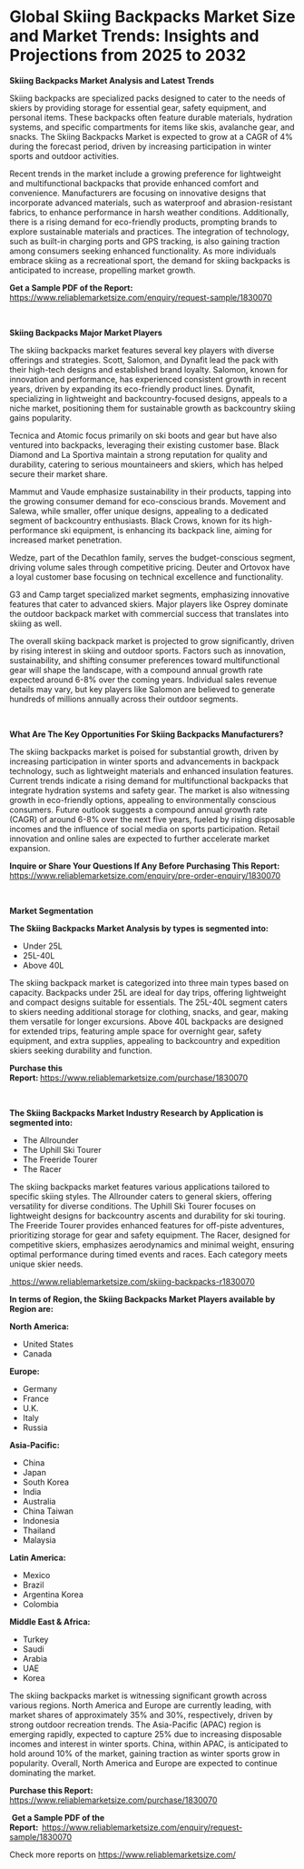 <p><h1>Global Skiing Backpacks Market Size and Market Trends: Insights and Projections from 2025 to 2032</h1></p><p><strong>Skiing Backpacks Market Analysis and Latest Trends</strong></p>
<p><p>Skiing backpacks are specialized packs designed to cater to the needs of skiers by providing storage for essential gear, safety equipment, and personal items. These backpacks often feature durable materials, hydration systems, and specific compartments for items like skis, avalanche gear, and snacks. The Skiing Backpacks Market is expected to grow at a CAGR of 4% during the forecast period, driven by increasing participation in winter sports and outdoor activities.</p><p>Recent trends in the market include a growing preference for lightweight and multifunctional backpacks that provide enhanced comfort and convenience. Manufacturers are focusing on innovative designs that incorporate advanced materials, such as waterproof and abrasion-resistant fabrics, to enhance performance in harsh weather conditions. Additionally, there is a rising demand for eco-friendly products, prompting brands to explore sustainable materials and practices. The integration of technology, such as built-in charging ports and GPS tracking, is also gaining traction among consumers seeking enhanced functionality. As more individuals embrace skiing as a recreational sport, the demand for skiing backpacks is anticipated to increase, propelling market growth.</p></p>
<p><strong>Get a Sample PDF of the Report:&nbsp;</strong> <a href="https://www.reliablemarketsize.com/enquiry/request-sample/1830070?utm_campaign=1872&utm_medium=2&utm_source=Github&utm_content=ia&utm_term=09022025&utm_id=skiing-backpacks">https://www.reliablemarketsize.com/enquiry/request-sample/1830070</a></p>
<p>&nbsp;</p>
<p><strong>Skiing Backpacks Major Market Players</strong></p>
<p><p>The skiing backpacks market features several key players with diverse offerings and strategies. Scott, Salomon, and Dynafit lead the pack with their high-tech designs and established brand loyalty. Salomon, known for innovation and performance, has experienced consistent growth in recent years, driven by expanding its eco-friendly product lines. Dynafit, specializing in lightweight and backcountry-focused designs, appeals to a niche market, positioning them for sustainable growth as backcountry skiing gains popularity.</p><p>Tecnica and Atomic focus primarily on ski boots and gear but have also ventured into backpacks, leveraging their existing customer base. Black Diamond and La Sportiva maintain a strong reputation for quality and durability, catering to serious mountaineers and skiers, which has helped secure their market share.</p><p>Mammut and Vaude emphasize sustainability in their products, tapping into the growing consumer demand for eco-conscious brands. Movement and Salewa, while smaller, offer unique designs, appealing to a dedicated segment of backcountry enthusiasts. Black Crows, known for its high-performance ski equipment, is enhancing its backpack line, aiming for increased market penetration.</p><p>Wedze, part of the Decathlon family, serves the budget-conscious segment, driving volume sales through competitive pricing. Deuter and Ortovox have a loyal customer base focusing on technical excellence and functionality.</p><p>G3 and Camp target specialized market segments, emphasizing innovative features that cater to advanced skiers. Major players like Osprey dominate the outdoor backpack market with commercial success that translates into skiing as well.</p><p>The overall skiing backpack market is projected to grow significantly, driven by rising interest in skiing and outdoor sports. Factors such as innovation, sustainability, and shifting consumer preferences toward multifunctional gear will shape the landscape, with a compound annual growth rate expected around 6-8% over the coming years. Individual sales revenue details may vary, but key players like Salomon are believed to generate hundreds of millions annually across their outdoor segments.</p></p>
<p>&nbsp;</p>
<p><strong>What Are The Key Opportunities For Skiing Backpacks Manufacturers?</strong></p>
<p><p>The skiing backpacks market is poised for substantial growth, driven by increasing participation in winter sports and advancements in backpack technology, such as lightweight materials and enhanced insulation features. Current trends indicate a rising demand for multifunctional backpacks that integrate hydration systems and safety gear. The market is also witnessing growth in eco-friendly options, appealing to environmentally conscious consumers. Future outlook suggests a compound annual growth rate (CAGR) of around 6-8% over the next five years, fueled by rising disposable incomes and the influence of social media on sports participation. Retail innovation and online sales are expected to further accelerate market expansion.</p></p>
<p><strong>Inquire or Share Your Questions If Any Before Purchasing This Report:</strong> <a href="https://www.reliablemarketsize.com/enquiry/pre-order-enquiry/1830070?utm_campaign=1872&utm_medium=2&utm_source=Github&utm_content=ia&utm_term=09022025&utm_id=skiing-backpacks">https://www.reliablemarketsize.com/enquiry/pre-order-enquiry/1830070</a></p>
<p>&nbsp;</p>
<p><strong>Market Segmentation</strong></p>
<p><strong>The Skiing Backpacks Market Analysis by types is segmented into:</strong></p>
<p><ul><li>Under 25L</li><li>25L-40L</li><li>Above 40L</li></ul></p>
<p><p>The skiing backpack market is categorized into three main types based on capacity. Backpacks under 25L are ideal for day trips, offering lightweight and compact designs suitable for essentials. The 25L-40L segment caters to skiers needing additional storage for clothing, snacks, and gear, making them versatile for longer excursions. Above 40L backpacks are designed for extended trips, featuring ample space for overnight gear, safety equipment, and extra supplies, appealing to backcountry and expedition skiers seeking durability and function.</p></p>
<p><strong>Purchase this Report:&nbsp;</strong><a href="https://www.reliablemarketsize.com/purchase/1830070?utm_campaign=1872&utm_medium=2&utm_source=Github&utm_content=ia&utm_term=09022025&utm_id=skiing-backpacks">https://www.reliablemarketsize.com/purchase/1830070</a></p>
<p>&nbsp;</p>
<p><strong>The Skiing Backpacks Market Industry Research by Application is segmented into:</strong></p>
<p><ul><li>The Allrounder</li><li>The Uphill Ski Tourer</li><li>The Freeride Tourer</li><li>The Racer</li></ul></p>
<p><p>The skiing backpacks market features various applications tailored to specific skiing styles. The Allrounder caters to general skiers, offering versatility for diverse conditions. The Uphill Ski Tourer focuses on lightweight designs for backcountry ascents and durability for ski touring. The Freeride Tourer provides enhanced features for off-piste adventures, prioritizing storage for gear and safety equipment. The Racer, designed for competitive skiers, emphasizes aerodynamics and minimal weight, ensuring optimal performance during timed events and races. Each category meets unique skier needs.</p></p>
<p><a href="https://www.reliablemarketsize.com/skiing-backpacks-r1830070?utm_campaign=1872&utm_medium=2&utm_source=Github&utm_content=ia&utm_term=09022025&utm_id=skiing-backpacks">&nbsp;https://www.reliablemarketsize.com/skiing-backpacks-r1830070</a></p>
<p><strong>In terms of Region, the Skiing Backpacks Market Players available by Region are:</strong></p>
<p>
    <p> <strong> North America: </strong>
        <ul>
            <li>United States</li>
            <li>Canada</li>
        </ul>
        </p> 
    <p> <strong> Europe: </strong>
        <ul>
            <li>Germany</li>
            <li>France</li>
            <li>U.K.</li>
            <li>Italy</li>
            <li>Russia</li>
        </ul>
        </p> 
    <p> <strong> Asia-Pacific: </strong>
        <ul>
            <li>China</li>
            <li>Japan</li>
            <li>South Korea</li>
            <li>India</li>
            <li>Australia</li>
            <li>China Taiwan</li>
            <li>Indonesia</li>
            <li>Thailand</li>
            <li>Malaysia</li>
        </ul>
        </p> 
    <p> <strong> Latin America: </strong>
        <ul>
            <li>Mexico</li>
            <li>Brazil</li>
            <li>Argentina Korea</li>
            <li>Colombia</li>
        </ul>
        </p> 
    <p> <strong> Middle East & Africa: </strong>
        <ul>
            <li>Turkey</li>
            <li>Saudi</li>
            <li>Arabia</li>
            <li>UAE</li>
            <li>Korea</li>
        </ul>
    </p>
    </p>
<p><p>The skiing backpacks market is witnessing significant growth across various regions. North America and Europe are currently leading, with market shares of approximately 35% and 30%, respectively, driven by strong outdoor recreation trends. The Asia-Pacific (APAC) region is emerging rapidly, expected to capture 25% due to increasing disposable incomes and interest in winter sports. China, within APAC, is anticipated to hold around 10% of the market, gaining traction as winter sports grow in popularity. Overall, North America and Europe are expected to continue dominating the market.</p></p>
<p><strong>Purchase this Report: </strong><a href="https://www.reliablemarketsize.com/purchase/1830070?utm_campaign=1872&utm_medium=2&utm_source=Github&utm_content=ia&utm_term=09022025&utm_id=skiing-backpacks">https://www.reliablemarketsize.com/purchase/1830070</a></p>
<p>&nbsp;<strong>Get a Sample PDF of the Report:&nbsp;&nbsp;</strong><a href="https://www.reliablemarketsize.com/enquiry/request-sample/1830070?utm_campaign=1872&utm_medium=2&utm_source=Github&utm_content=ia&utm_term=09022025&utm_id=skiing-backpacks">https://www.reliablemarketsize.com/enquiry/request-sample/1830070</a></p>
<p><strong></strong></p>
<p>Check more reports on <a href="https://www.reliablemarketsize.com/?utm_campaign=1872&utm_medium=2&utm_source=Github&utm_content=ia&utm_term=09022025&utm_id=skiing-backpacks">https://www.reliablemarketsize.com/</a></p>
